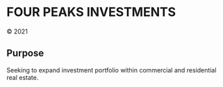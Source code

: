 # FOUR PEAKS INVESTMENTS

&copy; 2021

## Purpose

Seeking to expand investment portfolio within commercial and residential real estate.

